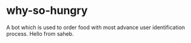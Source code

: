 # why-so-hungry
A bot which is used to order food with most advance user identification process.
Hello from saheb.